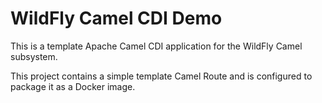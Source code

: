 WildFly Camel CDI Demo
=============

This is a template Apache Camel CDI application for the WildFly Camel subsystem. 

This project contains a simple template Camel Route and is configured to package it as a Docker image.

